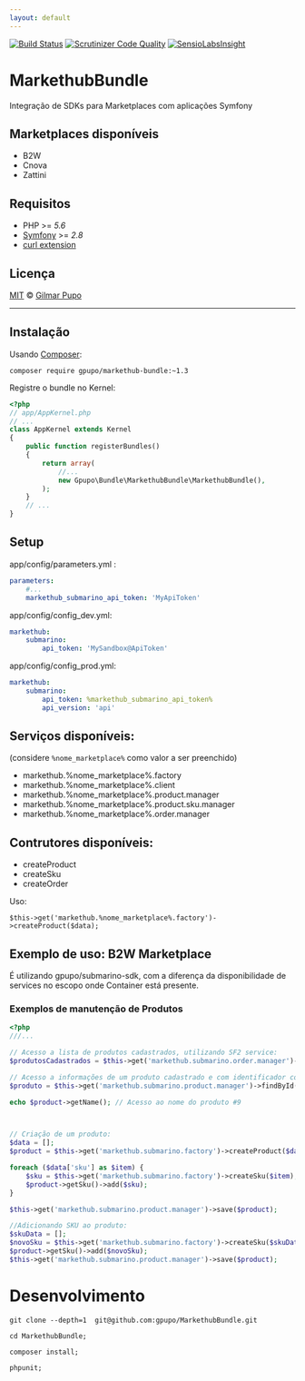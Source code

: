 ```yaml
---
layout: default
---
```

[![Build Status](https://secure.travis-ci.org/gpupo/MarkethubBundle.png?branch=master)](http://travis-ci.org/gpupo/MarkethubBundle)
[![Scrutinizer Code Quality](https://scrutinizer-ci.com/g/gpupo/MarkethubBundle/badges/quality-score.png?b=master)](https://scrutinizer-ci.com/g/gpupo/MarkethubBundle/?branch=master)
[![SensioLabsInsight](https://insight.sensiolabs.com/projects/e4572276-e535-43b3-88ff-0bbc3cdcff3f/small.png)](https://insight.sensiolabs.com/projects/e4572276-e535-43b3-88ff-0bbc3cdcff3f)


# MarkethubBundle

Integração de SDKs para Marketplaces com aplicações Symfony

## Marketplaces disponíveis

- B2W
- Cnova
- Zattini


## Requisitos

* PHP >= *5.6*
* [Symfony](http://symfony.com/) >= *2.8*
* [curl extension](http://php.net/manual/en/intro.curl.php)

## Licença

[MIT](https://github.com/gpupo/common-sdk/blob/master/LICENSE) © [Gilmar Pupo](http://www.g1mr.com/)

---

## Instalação

Usando [Composer](http://getcomposer.com):

    composer require gpupo/markethub-bundle:~1.3

Registre o bundle no Kernel:

```php
<?php
// app/AppKernel.php
// ...
class AppKernel extends Kernel
{
    public function registerBundles()
    {
        return array(
            //...
            new Gpupo\Bundle\MarkethubBundle\MarkethubBundle(),
        );
    }
    // ...
}
```

## Setup

app/config/parameters.yml :

```yaml
parameters:
    #...
    markethub_submarino_api_token: 'MyApiToken'
```

app/config/config_dev.yml:

```yaml
markethub:
    submarino:
        api_token: 'MySandbox@ApiToken'
```

app/config/config_prod.yml:

```yaml
markethub:
    submarino:
        api_token: %markethub_submarino_api_token%
        api_version: 'api'
```

## Serviços disponíveis:

(considere ``%nome_marketplace%`` como valor a ser preenchido)

- markethub.%nome_marketplace%.factory
- markethub.%nome_marketplace%.client
- markethub.%nome_marketplace%.product.manager
- markethub.%nome_marketplace%.product.sku.manager
- markethub.%nome_marketplace%.order.manager

## Contrutores disponíveis:

- createProduct
- createSku
- createOrder

Uso:

    $this->get('markethub.%nome_marketplace%.factory')->createProduct($data);


## Exemplo de uso: B2W Marketplace

É utilizando gpupo/submarino-sdk, com a diferença da disponibilidade de
services no escopo onde Container está presente.

### Exemplos de manutenção de Produtos

```php
<?php
///...

// Acesso a lista de produtos cadastrados, utilizando SF2 service:
$produtosCadastrados = $this->get('markethub.submarino.order.manager')->fetch(); // Collection de Objetos Product

// Acesso a informações de um produto cadastrado e com identificador conhecido:
$produto = $this->get('markethub.submarino.product.manager')->findById(9)); // Objeto Produto

echo $product->getName(); // Acesso ao nome do produto #9



// Criação de um produto:
$data = [];
$product = $this->get('markethub.submarino.factory')->createProduct($data);

foreach ($data['sku'] as $item) {
    $sku = $this->get('markethub.submarino.factory')->createSku($item);
    $product->getSku()->add($sku);
}

$this->get('markethub.submarino.product.manager')->save($product);

//Adicionando SKU ao produto:
$skuData = [];
$novoSku = $this->get('markethub.submarino.factory')->createSku($skuData);
$product->getSku()->add($novoSku);
$this->get('markethub.submarino.product.manager')->save($product);

```

# Desenvolvimento

    git clone --depth=1  git@github.com:gpupo/MarkethubBundle.git

    cd MarkethubBundle;

    composer install;

    phpunit;
